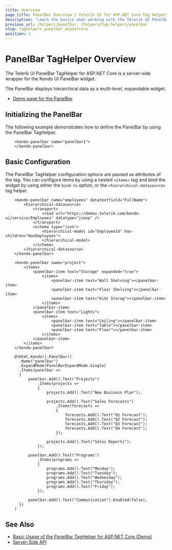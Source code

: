 ```yaml
---
title: Overview
page_title: PanelBar Overview | Telerik UI for ASP.NET Core Tag Helpers
description: "Learn the basics when working with the Telerik UI PanelBar TagHelper for ASP.NET Core (MVC 6 or ASP.NET Core MVC)."
previous_url: /helpers/panelbar, /helpers/tag-helpers/panelbar
slug: taghelpers_panelbar_aspnetcore
position: 1
---
```


# PanelBar TagHelper Overview

The Telerik UI PanelBar TagHelper for ASP.NET Core is a server-side wrapper for the Kendo UI PanelBar widget.

The PanelBar displays hierarchical data as a multi-level, expandable widget.

* [Demo page for the PanelBar](https://demos.telerik.com/aspnet-core/panelbar/tag-helper)

## Initializing the PanelBar

The following example demonstrates how to define the PanelBar by using the PanelBar TagHelper.

        <kendo-panelbar name="panelbar1">
        </kendo-panelbar>

## Basic Configuration

The PanelBar TagHelper configuration options are passed as attributes of the tag. You can configure items by using a nested `<items>` tag and bind the widget by using either the `bind-to` option, or the `<hierarchical-datasource>` tag helper.

```tagHelper
    <kendo-panelbar name="employees" datatextfield="FullName">
        <hierarchical-datasource>
            <transport>
                <read url="https://demos.telerik.com/kendo-ui/service/Employees" datatype="jsonp" />
            </transport>
            <schema type="json">
                <hierarchical-model id="EmployeeId" has-children="HasEmployees">
                </hierarchical-model>
            </schema>
        </hierarchical-datasource>
    </kendo-panelbar>
```
```tagHelper-items
    <kendo-panelbar name="project">
        <items>
            <panelbar-item text="Storage" expanded="true">
                <items>
                    <panelbar-item text="Wall Shelving"></panelbar-item>
                    <panelbar-item text="Floor Shelving"></panelbar-item>
                    <panelbar-item text="Kids Storag"></panelbar-item>
                </items>
            </panelbar-item>
            <panelbar-item text="Lights">
                <items>
                    <panelbar-item text="Ceiling"></panelbar-item>
                    <panelbar-item text="Table"></panelbar-item>
                    <panelbar-item text="Floor"></panelbar-item>
                </items>
            </panelbar-item>
        </items>
    </kendo-panelbar>
```
```cshtml
    @(Html.Kendo().PanelBar()
      .Name("panelbar")
      .ExpandMode(PanelBarExpandMode.Single)
      .Items(panelbar =>
      {
          panelbar.Add().Text("Projects")
              .Items(projects =>
              {
                  projects.Add().Text("New Business Plan");

                  projects.Add().Text("Sales Forecasts")
                      .Items(forecasts =>
                      {
                          forecasts.Add().Text("Q1 Forecast");
                          forecasts.Add().Text("Q2 Forecast");
                          forecasts.Add().Text("Q3 Forecast");
                          forecasts.Add().Text("Q4 Forecast");
                      });

                  projects.Add().Text("Sales Reports");
              });

          panelbar.Add().Text("Programs")
              .Items(programs =>
              {
                  programs.Add().Text("Monday");
                  programs.Add().Text("Tuesday");
                  programs.Add().Text("Wednesday");
                  programs.Add().Text("Thursday");
                  programs.Add().Text("Friday");
              });

          panelbar.Add().Text("Communication").Enabled(false);
      })
    )
```

## See Also

* [Basic Usage of the PanelBar TagHelper for ASP.NET Core (Demo)](https://demos.telerik.com/aspnet-core/panelbar/tag-helper)
* [Server-Side API](/api/panelbar)
